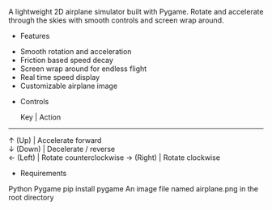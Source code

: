 A lightweight 2D airplane simulator built with Pygame. Rotate and accelerate through the skies with smooth controls and screen wrap around. 

* Features

- Smooth rotation and acceleration
- Friction based speed decay
- Screen wrap around for endless flight
- Real time speed display
- Customizable airplane image

* Controls 

  Key       | Action  
_________________________________
↑ (Up)      | Accelerate forward      
↓ (Down)    | Decelerate / reverse    
← (Left)    | Rotate counterclockwise 
→ (Right)   | Rotate clockwise        

* Requirements

Python 
Pygame pip install pygame
An image file named airplane.png in the root directory
